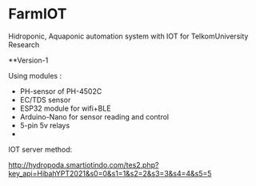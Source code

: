# FarmIOT
Hidroponic, Aquaponic automation system with IOT for TelkomUniversity Research

**Version-1

Using modules :
- PH-sensor of PH-4502C
- EC/TDS sensor 
- ESP32 module for wifi+BLE
- Arduino-Nano for sensor reading and control
- 5-pin 5v relays
- 

IOT server method:

http://hydropoda.smartiotindo.com/tes2.php?key_api=HibahYPT2021&s0=0&s1=1&s2=2&s3=3&s4=4&s5=5

